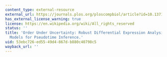 ```yaml
---
content_type: external-resource
external_url: https://journals.plos.org/ploscompbiol/article?id=10.1371/journal.pcbi.1005212
has_external_license_warning: true
license: https://en.wikipedia.org/wiki/All_rights_reserved
status: ''
title: 'Order Under Uncertainty: Robust Differential Expression Analysis Using Probabilistic
  Models for Pseudotime Inference.'
uid: 53ebc726-ed55-49d4-867d-b880c40798c5
wayback_url: ''
---
```

